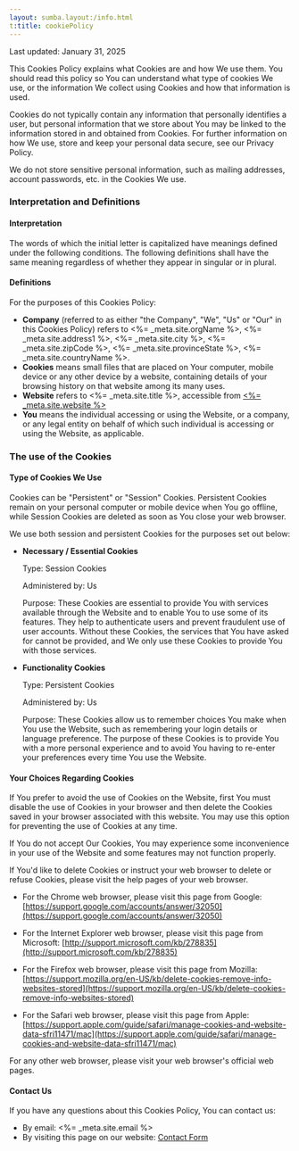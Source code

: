 ```yaml
---
layout: sumba.layout:/info.html
t:title: cookiePolicy
---
```

Last updated: January 31, 2025

This Cookies Policy explains what Cookies are and how We use them. You should read this policy so You can understand what type of cookies We use, or the information We collect using Cookies and how that information is used.

Cookies do not typically contain any information that personally identifies a user, but personal information that we store about You may be linked to the information stored in and obtained from Cookies. For further information on how We use, store and keep your personal data secure, see our Privacy Policy.

We do not store sensitive personal information, such as mailing addresses, account passwords, etc. in the Cookies We use.

### Interpretation and Definitions

#### Interpretation

The words of which the initial letter is capitalized have meanings defined under the following conditions. The following definitions shall have the same meaning regardless of whether they appear in singular or in plural.

#### Definitions

For the purposes of this Cookies Policy:

- __Company__ (referred to as either "the Company", "We", "Us" or "Our" in this Cookies Policy) refers to <%= _meta.site.orgName %>, <%= _meta.site.address1 %>, <%= _meta.site.city %>, <%= _meta.site.zipCode %>, <%= _meta.site.provinceState %>, <%= _meta.site.countryName %>.
- __Cookies__ means small files that are placed on Your computer, mobile device or any other device by a website, containing details of your browsing history on that website among its many uses.
- __Website__ refers to <%= _meta.site.title %>, accessible from [<%= _meta.site.website %>](<%= _meta.site.website %>)
- __You__ means the individual accessing or using the Website, or a company, or any legal entity on behalf of which such individual is accessing or using the Website, as applicable.

### The use of the Cookies

#### Type of Cookies We Use

Cookies can be "Persistent" or "Session" Cookies. Persistent Cookies remain on your personal computer or mobile device when You go offline, while Session Cookies are deleted as soon as You close your web browser.

We use both session and persistent Cookies for the purposes set out below:

- __Necessary / Essential Cookies__

   Type: Session Cookies

   Administered by: Us

   Purpose: These Cookies are essential to provide You with services available through the Website and to enable You to use some of its features. They help to authenticate users and prevent fraudulent use of user accounts. Without these Cookies, the services that You have asked for cannot be provided, and We only use these Cookies to provide You with those services.

- __Functionality Cookies__

   Type: Persistent Cookies

   Administered by: Us

   Purpose: These Cookies allow us to remember choices You make when You use the Website, such as remembering your login details or language preference. The purpose of these Cookies is to provide You with a more personal experience and to avoid You having to re-enter your preferences every time You use the Website.

#### Your Choices Regarding Cookies

If You prefer to avoid the use of Cookies on the Website, first You must disable the use of Cookies in your browser and then delete the Cookies saved in your browser associated with this website. You may use this option for preventing the use of Cookies at any time.

If You do not accept Our Cookies, You may experience some inconvenience in your use of the Website and some features may not function properly.

If You'd like to delete Cookies or instruct your web browser to delete or refuse Cookies, please visit the help pages of your web browser.

- For the Chrome web browser, please visit this page from Google: [https://support.google.com/accounts/answer/32050](https://support.google.com/accounts/answer/32050)

- For the Internet Explorer web browser, please visit this page from Microsoft: [http://support.microsoft.com/kb/278835](http://support.microsoft.com/kb/278835)

- For the Firefox web browser, please visit this page from Mozilla: [https://support.mozilla.org/en-US/kb/delete-cookies-remove-info-websites-stored](https://support.mozilla.org/en-US/kb/delete-cookies-remove-info-websites-stored)

- For the Safari web browser, please visit this page from Apple: [https://support.apple.com/guide/safari/manage-cookies-and-website-data-sfri11471/mac](https://support.apple.com/guide/safari/manage-cookies-and-website-data-sfri11471/mac)

For any other web browser, please visit your web browser's official web pages.

#### Contact Us

If you have any questions about this Cookies Policy, You can contact us:

- By email: <%= _meta.site.email %>
- By visiting this page on our website: [Contact Form](sumba:/help/contact-form)
